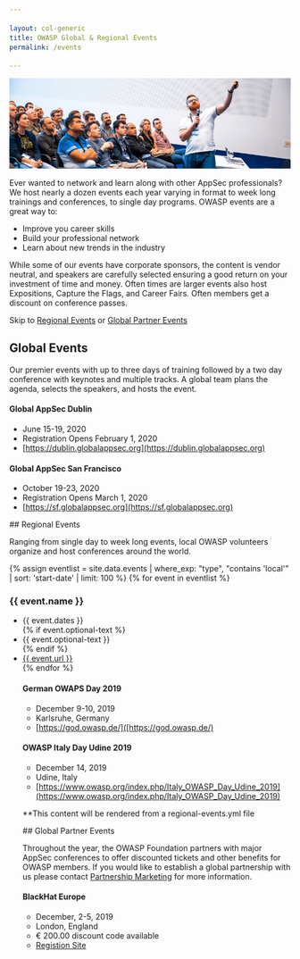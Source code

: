 ```yaml
---

layout: col-generic
title: OWASP Global & Regional Events
permalink: /events

---
```

![Attendees at a Global AppSec Conference](/assets/images/web/events-header.png)

Ever wanted to network and learn along with other AppSec professionals? We host nearly a dozen events each year varying in format to week long trainings and conferences, to single day programs. OWASP events are a great way to:

- Improve you career skills
- Build your professional network
- Learn about new trends in the industry

While some of our events have corporate sponsors, the content is vendor neutral, and speakers are carefully selected ensuring a good return on your investment of time and money. Often times are larger events also host Expositions, Capture the Flags, and Career Fairs. Often members get a discount on conference passes.

Skip to <a href="#regionalevents">Regional Events</a> or <a href="#globalpartnerevents">Global Partner Events</a>

## Global Events

Our premier events with up to three days of training followed by a two day conference with keynotes and multiple tracks. A global team plans the agenda, selects the speakers, and hosts the event.

#### Global AppSec Dublin
- June 15-19, 2020
- Registration Opens February 1, 2020
- [https://dublin.globalappsec.org](https://dublin.globalappsec.org)

#### Global AppSec San Francisco
- October 19-23, 2020
- Registration Opens March 1, 2020
- [https://sf.globalappsec.org](https://sf.globalappsec.org)

<a name="regionalevents">
## Regional Events

Ranging from single day to week long events, local OWASP volunteers organize and host conferences around the world. 

{% assign eventlist = site.data.events | where_exp: "type", "contains 'local'" | sort: 'start-date' | limit: 100 %}
{% for event in eventlist %}
  <h3>{{ event.name }}</h3>
    <ul>
      <li>{{ event.dates }}</li>
      {% if event.optional-text %}<li>{{ event.optional-text }}</li>{% endif %}
      <li>
        <a href='{{ event.url }}' target='_blank'>{{ event.url }}</a></li>
{% endfor %}

#### German OWAPS Day 2019
- December 9-10, 2019
- Karlsruhe, Germany
- [https://god.owasp.de/]([https://god.owasp.de/)

#### OWASP Italy Day Udine 2019
- December 14, 2019
- Udine, Italy
- [https://www.owasp.org/index.php/Italy_OWASP_Day_Udine_2019](https://www.owasp.org/index.php/Italy_OWASP_Day_Udine_2019)

**This content will be rendered from a regional-events.yml file

<a name="globalpartnerevents">
## Global Partner Events

Throughout the year, the OWASP Foundation partners with major AppSec conferences to offer discounted tickets and other benefits for OWASP members. If you would like to establish a global partnership with us please contact [Partnership Marketing](mailto:lisa.jones@owasp.com?subject=Partnership%20Marketing) for more information.

#### BlackHat Europe
- December, 2-5, 2019
- London, England
- € 200.00 discount code available
- [Registion Site](https://www.blackhat.com/eu-19/?_mc=sem_x_bheur_le_tsnr_bheu_x_goog_x-BHEU2019Beu&ppc=y&kw=x&gclid=EAIaIQobChMI7M7t_9im5QIVAj0MCh1kDAAlEAAYASAAEgK18vD_BwE)

